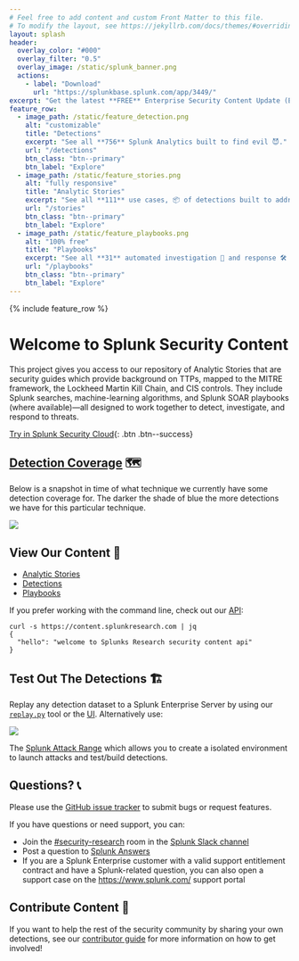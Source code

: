 ```yaml
---
# Feel free to add content and custom Front Matter to this file.
# To modify the layout, see https://jekyllrb.com/docs/themes/#overriding-theme-defaults
layout: splash
header:
  overlay_color: "#000"
  overlay_filter: "0.5"
  overlay_image: /static/splunk_banner.png
  actions:
    - label: "Download"
      url: "https://splunkbase.splunk.com/app/3449/"
excerpt: "Get the latest **FREE** Enterprise Security Content Update (ESCU) App with **756** detections for Splunk."
feature_row:
  - image_path: /static/feature_detection.png
    alt: "customizable"
    title: "Detections"
    excerpt: "See all **756** Splunk Analytics built to find evil 😈."
    url: "/detections"
    btn_class: "btn--primary"
    btn_label: "Explore"
  - image_path: /static/feature_stories.png
    alt: "fully responsive"
    title: "Analytic Stories"
    excerpt: "See all **111** use cases, 📦 of detections built to address a threat."
    url: "/stories"
    btn_class: "btn--primary"
    btn_label: "Explore"
  - image_path: /static/feature_playbooks.png
    alt: "100% free"
    title: "Playbooks"
    excerpt: "See all **31** automated investigation 🔭 and response 🛠 playbooks "
    url: "/playbooks"
    btn_class: "btn--primary"
    btn_label: "Explore"
---
```



{% include feature_row %}

# Welcome to Splunk Security Content

This project gives you access to our repository of Analytic Stories that are security guides which provide background on TTPs, mapped to the MITRE framework, the Lockheed Martin Kill Chain, and CIS controls. They include Splunk searches, machine-learning algorithms, and Splunk SOAR playbooks (where available)—all designed to work together to detect, investigate, and respond to threats.

[Try in Splunk Security Cloud](https://www.splunk.com/en_us/cyber-security.html){: .btn .btn--success}

## [Detection Coverage](https://mitremap.splunkresearch.com/) 🗺
Below is a snapshot in time of what technique we currently have some detection coverage for. The darker the shade of blue the more detections we have for this particular technique.

[![](mitre-map/coverage.png)](https://mitremap.splunkresearch.com/)

## View Our Content 🔎

* [Analytic Stories](/stories)
* [Detections](/detections)
* [Playbooks](/playbooks)

If you prefer working with the command line, check out our [API](https://docs.splunkresearch.com/?version=latest):

```
curl -s https://content.splunkresearch.com | jq
{
  "hello": "welcome to Splunks Research security content api"
}
```

## Test Out The Detections 🏗

Replay any detection dataset to a Splunk Enterprise Server by using our [`replay.py`](https://github.com/splunk/attack_data#using-replaypy) tool or the [UI](https://github.com/splunk/attack_data#using-ui). Alternatively use:

![](static/attack_range.png)

The [Splunk Attack Range](https://github.com/splunk/attack_range) which allows you to create a isolated environment to launch attacks and test/build detections.

## Questions? 📞
Please use the [GitHub issue tracker](https://github.com/splunk/attack_range/issues) to submit bugs or request features.

If you have questions or need support, you can:

* Join the [#security-research](https://splunk-usergroups.slack.com/archives/C1S5BEF38) room in the [Splunk Slack channel](http://splunk-usergroups.slack.com)
* Post a question to [Splunk Answers](http://answers.splunk.com)
* If you are a Splunk Enterprise customer with a valid support entitlement contract and have a Splunk-related question, you can also open a support case on the https://www.splunk.com/ support portal


## Contribute Content 🥰
If you want to help the rest of the security community by sharing your own detections, see our [contributor guide](https://github.com/splunk/security_content/wiki/Contributing-to-the-Project) for more information on how to get involved!

